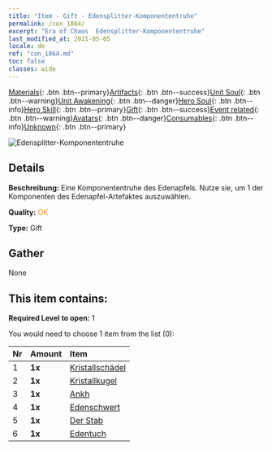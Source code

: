 ```yaml
---
title: "Item - Gift - Edensplitter-Komponententruhe"
permalink: /con_1864/
excerpt: "Era of Chaos  Edensplitter-Komponententruhe"
last_modified_at: 2021-05-05
locale: de
ref: "con_1864.md"
toc: false
classes: wide
---
```

 [Materials](/ItemsDE/){: .btn .btn--primary}[Artifacts](/ItemsDE/Artifacts/){: .btn .btn--success}[Unit Soul](/ItemsDE/UnitSoul/){: .btn .btn--warning}[Unit Awakening](/ItemsDE/UnitAwakening/){: .btn .btn--danger}[Hero Soul](/ItemsDE/HeroSoul/){: .btn .btn--info}[Hero Skill](/ItemsDE/HeroSkill/){: .btn .btn--primary}[Gift](/ItemsDE/Gift/){: .btn .btn--success}[Event related](/ItemsDE/Events/){: .btn .btn--warning}[Avatars](/ItemsDE/Avatars/){: .btn .btn--danger}[Consumables](/ItemsDE/Consumables/){: .btn .btn--info}[Unknown](/ItemsDE/Unknown/){: .btn .btn--primary}

 ![Edensplitter-Komponententruhe](/images/t/i_907487.png)

## Details
 **Beschreibung:** Eine Komponententruhe des Edenapfels. Nutze sie, um 1 der Komponenten des Edenapfel-Artefaktes auszuwählen.

 **Quality:** <span style="color: #FF8C00">OK</span>

 **Type:** Gift

## Gather

  None

## This item contains:

 **Required Level to open:** 1

 You would need to choose 1 item from the list (0):

  | Nr | Amount |     Item    |
  |:---|:-------|:------------|
  | 1 |  **1x** | [Kristallschädel](/ItemsDE/art_182/) |  | 
  | 2 |  **1x** | [Kristallkugel](/ItemsDE/art_183/) |  | 
  | 3 |  **1x** | [Ankh](/ItemsDE/art_184/) |  | 
  | 4 |  **1x** | [Edenschwert](/ItemsDE/art_185/) |  | 
  | 5 |  **1x** | [Der Stab](/ItemsDE/art_186/) |  | 
  | 6 |  **1x** | [Edentuch](/ItemsDE/art_187/) |  | 
